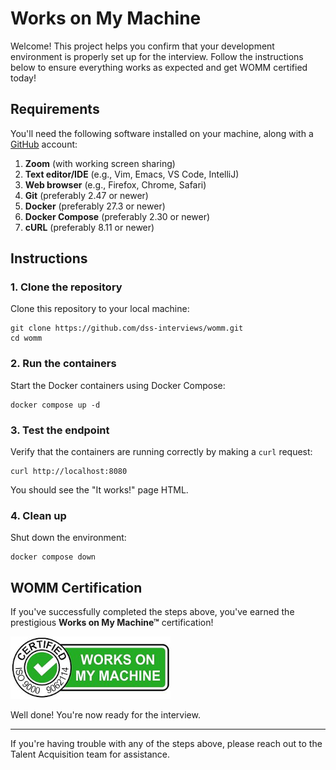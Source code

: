 # Works on My Machine

Welcome!
This project helps you confirm that your development environment is properly set up for the interview.
Follow the instructions below to ensure everything works as expected and get WOMM certified today!

## Requirements

You'll need the following software installed on your machine, along with a [GitHub](https://github.com/) account:

1. **Zoom** (with working screen sharing)
2. **Text editor/IDE** (e.g., Vim, Emacs, VS Code, IntelliJ)
3. **Web browser** (e.g., Firefox, Chrome, Safari)
4. **Git** (preferably 2.47 or newer)
5. **Docker** (preferably 27.3 or newer)
6. **Docker Compose** (preferably 2.30 or newer)
7. **cURL** (preferably 8.11 or newer)

## Instructions

### 1. Clone the repository

Clone this repository to your local machine:

```console
git clone https://github.com/dss-interviews/womm.git
cd womm
```

### 2. Run the containers

Start the Docker containers using Docker Compose:

```console
docker compose up -d
```

### 3. Test the endpoint

Verify that the containers are running correctly by making a `curl` request:

```console
curl http://localhost:8080
```

You should see the "It works!" page HTML.

### 4. Clean up

Shut down the environment:

```console
docker compose down
```

## WOMM Certification

If you've successfully completed the steps above, you've earned the prestigious **Works on My Machine™** certification!

![Works on My Machine Certified](womm-certified.jpg)

Well done!
You're now ready for the interview.

---

If you're having trouble with any of the steps above, please reach out to the Talent Acquisition team for assistance.
